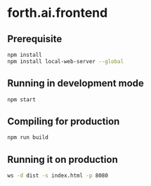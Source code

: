 # forth.ai.frontend

## Prerequisite

```bash
npm install
npm install local-web-server --global
```

##  Running in development mode

```bash
npm start
```

## Compiling for production

```bash
npm run build
```

## Running it on production
```bash
ws -d dist -s index.html -p 8080
```
